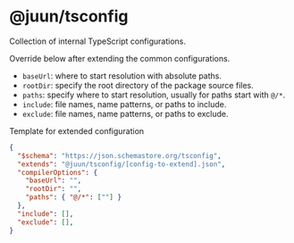 # @juun/tsconfig

Collection of internal TypeScript configurations.

Override below after extending the common configurations.

* `baseUrl`: where to start resolution with absolute paths.
* `rootDir`: specify the root directory of the package source files.
* `paths`: specify where to start resolution, usually for paths start with `@/*`.
* `include`: file names, name patterns, or paths to include.
* `exclude`: file names, name patterns, or paths to exclude.

Template for extended configuration
```json
{
  "$schema": "https://json.schemastore.org/tsconfig",
  "extends": "@juun/tsconfig/[config-to-extend].json",
  "compilerOptions": {
    "baseUrl": "",
    "rootDir": "",
    "paths": { "@/*": [""] }
  },
  "include": [],
  "exclude": [],
}
```
